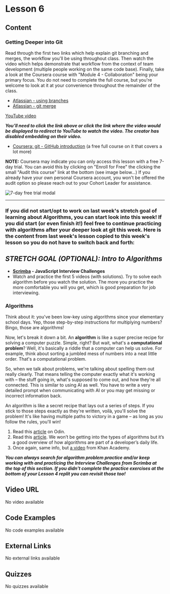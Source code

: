 # Lesson 6

## Content

### Getting Deeper into Git

Read through the first two links which help explain git branching and merges, the workflow you'll be using throughout class.  Then watch the video which helps demonstrate that workflow from the context of team development (multiple people working on the same code base).  Finally, take a look at the Coursera course with "Module 4 - Collaboration" being your primary focus.  You do not need to complete the full course, but you're welcome to look at it at your convenience throughout the remainder of the class. 

* [Atlassian - using branches](https://www.atlassian.com/git/tutorials/using-branches)
* [Atlassian - git merge](https://www.atlassian.com/git/tutorials/using-branches/git-merge)

[YouTube video](https://www.youtube.com/watch?v=Q1kHG842HoI)

_**You’ll need to click the link above or click the link where the video would be displayed to redirect to YouTube to watch the video.  The creator has disabled embedding on their video.**_  

* [Coursera: git - GitHub introduction](https://www.coursera.org/learn/introduction-git-github) (a free full course on it that covers a lot more)

**NOTE:** Coursera may indicate you can only access this lesson with a free 7-day trial.  You can avoid this by clicking on "Enroll for Free" the clicking the small "Audit this course" link at the bottom (see image below...)  If you already have your own personal Coursera account, you won't be offered the audit option so please reach out to your Cohort Leader for assistance.  

![7-day free trial modal](https://github.com/Code-the-Dream-School/intro-to-programming-2024/blob/b3d6133ab2aa15b3232ffdcd36ac8f5d4bf47d97/Audit.png?raw=true) 

***

### If you did not start/opt to work on last week's stretch goal of learning about Algorithms, you can start look into this week!  If you did start (or even finish it!) feel free to continue practicing with algorithms after your deeper look at git this week.  Here is the content from last week's lesson copied to this week's lesson so you do not have to switch back and forth: 

## _**STRETCH GOAL (OPTIONAL): Intro to Algorithms**_
- **[Scrimba](https://v2.scrimba.com/javascript-interview-challenges-c02c/~00) - JavaScript Interview Challenges**
- Watch and practice the first 5 videos (with solutions). Try to solve each algorithm before you watch the solution. The more you practice the more comfortable you will you get, which is good preparation for job interviewing.

### Algorithms

Think about it: you've been low-key using algorithms since your elementary school days. Yep, those step-by-step instructions for multiplying numbers? Bingo, those are algorithms!

Now, let's break it down a bit. An **algorithm** is like a super precise recipe for solving a computer puzzle. Simple, right? But wait, what's a **computational problem**? Well, it's basically a riddle that a computer can help us solve. For example, think about sorting a jumbled mess of numbers into a neat little order. That's a computational problem.

So, when we talk about problems, we're talking about spelling them out really clearly. That means telling the computer exactly what it's working with – the stuff going in, what's supposed to come out, and how they're all connected. This is similar to using AI as well. You have to write a very detailed prompt when communicating with AI or you may get missing or incorrect information back.

An algorithm is like a secret recipe that lays out a series of steps. If you stick to those steps exactly as they're written, voilà, you'll solve the problem! It's like having multiple paths to victory in a game – as long as you follow the rules, you'll win!

1. Read this [article](https://www.theodinproject.com/lessons/javascript-a-very-brief-intro-to-cs) on Odin. 
2. Read this [article](https://www.geeksforgeeks.org/introduction-to-algorithms/).  We won’t be getting into the types of algorithms but it’s a good overview of how algorithms are part of a developer’s daily life. 
3. Once again, same info, but [a video](https://www.khanacademy.org/computing/computer-science/algorithms/intro-to-algorithms/v/what-are-algorithms) from Khan Academy.

_**You can always search for algorithm problem practice and/or keep working with and practicing the Interview Challenges from Scrimba at the top of this section.  If you didn't complete the practice exercises at the bottom of your Lesson 4 replit you can revisit those too!**_


## Video URL

No video available

## Code Examples

No code examples available

## External Links

No external links available

## Quizzes

No quizzes available